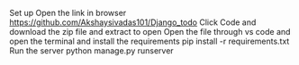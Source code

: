 Set up
Open the link in browser
https://github.com/Akshaysivadas101/Django_todo
Click Code and download the zip file and extract to open
Open the file through vs code and open the terminal and install the requirements
pip install -r requirements.txt
Run the server
python manage.py runserver

